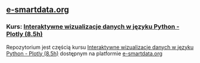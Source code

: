 ## [e-smartdata.org](https://e-smartdata.org/)
### Kurs: [Interaktywne wizualizacje danych w języku Python -  Plotly (8.5h)](https://e-smartdata.teachable.com/p/interaktywne-wizualizacje-danych-w-jezyku-python-plotly)
Repozytorium jest częścią kursu [Interaktywne wizualizacje danych w języku Python -  Plotly (8.5h)](https://e-smartdata.teachable.com/p/interaktywne-wizualizacje-danych-w-jezyku-python-plotly) dostępnym na platformie [e-smartdata.org](https://e-smartdata.org/)
